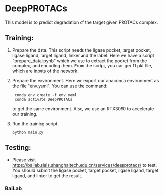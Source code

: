 # DeepPROTACs

This model is to predict degradation of the target given PROTACs complex.

## Training:
1. Prepare the data. This script needs the ligase pocket, target pocket, ligase 
    ligand, target ligand, linker and the label. Here we have a script 
    "prepare_data.ipynb" which we use to extract the pocket from the complex, 
    and encoding them. From the script, you can get 11 pkl file, which are 
    inputs of the network.

2. Prepare the environment. Here we export our anaconda environment as the
   file "env.yaml". You can use the command:
   ```shell
    conda env create -f env.yaml
    conda activate DeepPROTACs
   ```
   to get the same environment. Also, we use an RTX3090 to accelerate our 
   training.

3. Run the training script.
   ```shell
   python main.py
   ```

## Testing:
+ Please visit https://bailab.siais.shanghaitech.edu.cn/services/deepprotacs/ 
to test. You should submit the  ligase pocket, target pocket, ligase ligand,
target ligand, and linker to get the result. 

### BaiLab